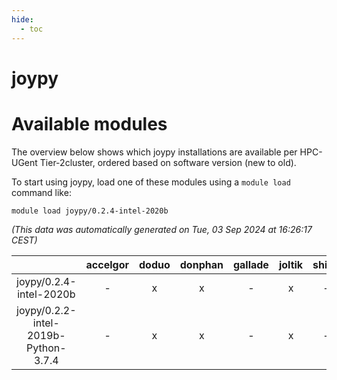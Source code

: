 ```yaml
---
hide:
  - toc
---
```


joypy
=====

# Available modules


The overview below shows which joypy installations are available per HPC-UGent Tier-2cluster, ordered based on software version (new to old).

To start using joypy, load one of these modules using a `module load` command like:

```shell
module load joypy/0.2.4-intel-2020b
```

*(This data was automatically generated on Tue, 03 Sep 2024 at 16:26:17 CEST)*  

| |accelgor|doduo|donphan|gallade|joltik|shinx|skitty|
| :---: | :---: | :---: | :---: | :---: | :---: | :---: | :---: |
|joypy/0.2.4-intel-2020b|-|x|x|-|x|-|x|
|joypy/0.2.2-intel-2019b-Python-3.7.4|-|x|x|-|x|-|x|
